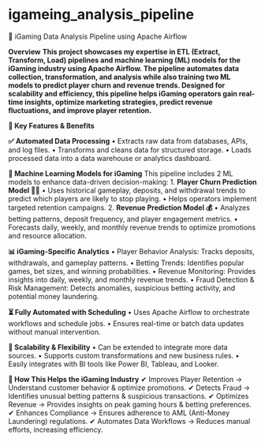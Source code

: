 # igameing_analysis_pipeline
🎰 iGaming Data Analysis Pipeline using Apache Airflow

**Overview**
**This project showcases my expertise in ETL (Extract, Transform, Load) pipelines and machine learning (ML) models for the iGaming industry using Apache Airflow. The pipeline automates data collection, transformation, and analysis while also training two ML models to predict player churn and revenue trends.
Designed for scalability and efficiency, this pipeline helps iGaming operators gain real-time insights, optimize marketing strategies, predict revenue fluctuations, and improve player retention.**

**🚀 Key Features & Benefits**

**✅ Automated Data Processing**
	•	Extracts raw data from databases, APIs, and log files.
	•	Transforms and cleans data for structured storage.
	•	Loads processed data into a data warehouse or analytics dashboard.

**🧠 Machine Learning Models for iGaming**
This pipeline includes 2 ML models to enhance data-driven decision-making:
	1. **Player Churn Prediction Model 🏃‍♂️**
	•	Uses historical gameplay, deposits, and withdrawal trends to predict which players are likely to stop playing.
	•	Helps operators implement targeted retention campaigns.
 2.	**Revenue Prediction Model 💰**
	•	Analyzes betting patterns, deposit frequency, and player engagement metrics.
	•	Forecasts daily, weekly, and monthly revenue trends to optimize promotions and resource allocation.
 
**📊 iGaming-Specific Analytics**
	•	Player Behavior Analysis: Tracks deposits, withdrawals, and gameplay patterns.
	•	Betting Trends: Identifies popular games, bet sizes, and winning probabilities.
	•	Revenue Monitoring: Provides insights into daily, weekly, and monthly revenue trends.
	•	Fraud Detection & Risk Management: Detects anomalies, suspicious betting activity, and potential money laundering.

**⏳ Fully Automated with Scheduling**
	•	Uses Apache Airflow to orchestrate workflows and schedule jobs.
	•	Ensures real-time or batch data updates without manual intervention.

**📡 Scalability & Flexibility**
	•	Can be extended to integrate more data sources.
	•	Supports custom transformations and new business rules.
	•	Easily integrates with BI tools like Power BI, Tableau, and Looker.

 **🎯 How This Helps the iGaming Industry**
✔ Improves Player Retention → Understand customer behavior & optimize promotions.
✔ Detects Fraud → Identifies unusual betting patterns & suspicious transactions.
✔ Optimizes Revenue → Provides insights on peak gaming hours & betting preferences.
✔ Enhances Compliance → Ensures adherence to AML (Anti-Money Laundering) regulations.
✔ Automates Data Workflows → Reduces manual efforts, increasing efficiency.

